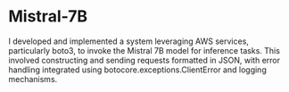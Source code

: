 # Mistral-7B
I developed and implemented a system leveraging AWS services, particularly boto3, to invoke the Mistral 7B model for inference tasks. This involved constructing and sending requests formatted in JSON, with error handling integrated using botocore.exceptions.ClientError and logging mechanisms.
